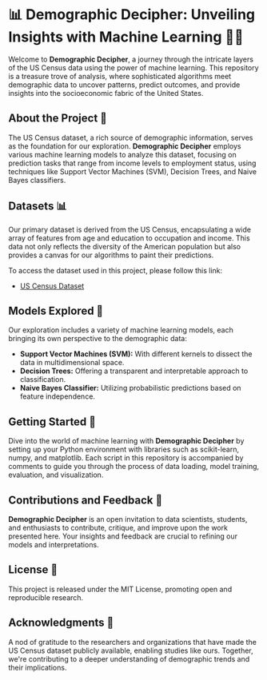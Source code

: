
# 📊 Demographic Decipher: Unveiling Insights with Machine Learning 🕵️‍♂️

Welcome to **Demographic Decipher**, a journey through the intricate layers of the US Census data using the power of machine learning. This repository is a treasure trove of analysis, where sophisticated algorithms meet demographic data to uncover patterns, predict outcomes, and provide insights into the socioeconomic fabric of the United States.

## About the Project 📖

The US Census dataset, a rich source of demographic information, serves as the foundation for our exploration. **Demographic Decipher** employs various machine learning models to analyze this dataset, focusing on prediction tasks that range from income levels to employment status, using techniques like Support Vector Machines (SVM), Decision Trees, and Naive Bayes classifiers.

## Datasets 📊

Our primary dataset is derived from the US Census, encapsulating a wide array of features from age and education to occupation and income. This data not only reflects the diversity of the American population but also provides a canvas for our algorithms to paint their predictions.

To access the dataset used in this project, please follow this link:
- [US Census Dataset](https://archive.ics.uci.edu/ml/datasets/adult)

## Models Explored 🧠

Our exploration includes a variety of machine learning models, each bringing its own perspective to the demographic data:

- **Support Vector Machines (SVM):** With different kernels to dissect the data in multidimensional space.
- **Decision Trees:** Offering a transparent and interpretable approach to classification.
- **Naive Bayes Classifier:** Utilizing probabilistic predictions based on feature independence.

## Getting Started 🚀

Dive into the world of machine learning with **Demographic Decipher** by setting up your Python environment with libraries such as scikit-learn, numpy, and matplotlib. Each script in this repository is accompanied by comments to guide you through the process of data loading, model training, evaluation, and visualization.

## Contributions and Feedback 🤝

**Demographic Decipher** is an open invitation to data scientists, students, and enthusiasts to contribute, critique, and improve upon the work presented here. Your insights and feedback are crucial to refining our models and interpretations.

## License 📄

This project is released under the MIT License, promoting open and reproducible research.

## Acknowledgments 🙏

A nod of gratitude to the researchers and organizations that have made the US Census dataset publicly available, enabling studies like ours. Together, we're contributing to a deeper understanding of demographic trends and their implications.


